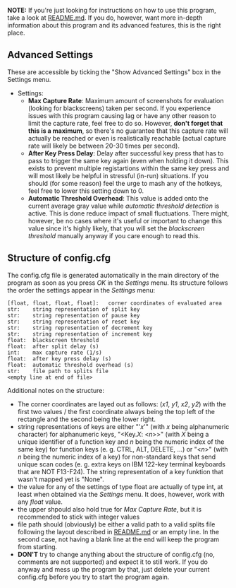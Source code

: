 **NOTE:** If you're just looking for instructions on how to use this program, take a look at [README.md](README.md). If you do, however, want more in-depth information about this program and its advanced features, this is the right place.

## Advanced Settings
These are accessible by ticking the "Show Advanced Settings" box in the Settings menu.
- Settings:
    - **Max Capture Rate**: Maximum amount of screenshots for evaluation (looking for blackscreens) taken per second. If you experience issues with this program causing lag or have any other reason to limit the capture rate, feel free to do so. However, **don't forget that this is a maximum**, so there's no guarantee that this capture rate will actually be reached or even is realistically reachable (actual capture rate will likely be between 20-30 times per second).
    - **After Key Press Delay**: Delay after successful key press that has to pass to trigger the same key again (even when holding it down). This exists to prevent multiple registartions within the same key press and will most likely be helpful in stressful (in-run) situations.  If you should (for some reason) feel the urge to mash any of the hotkeys, feel free to lower this setting down to 0.
    - **Automatic Threshold Overhead**: This value is added onto the current average gray value while *automatic threshold detection* is active. This is done reduce impact of small fluctuations. There might, however, be no cases where it's useful or important to change this value since it's highly likely, that you will set the *blackscreen threshold* manually anyway if you care enough to read this.
    
## Structure of config.cfg
The config.cfg file is generated automatically in the main directory of the program as soon as you press *OK* in the *Settings* menu.
Its structure follows the order the settings appear in the *Settings* menu:
```
[float, float, float, float]:   corner coordinates of evaluated area
str:    string representation of split key
str:    string representation of pause key
str:    string representation of reset key
str:    string representation of decrement key
str:    string representation of increment key
float:  blackscreen threshold
float:  after split delay (s)
int:    max capture rate (1/s)
float:  after key press delay (s)
float:  automatic threshold overhead (s)
str:    file path to splits file
<empty line at end of file>
```
Additional notes on the structure:
- The corner coordinates are layed out as follows: (*x1*, *y1*, *x2*, *y2*) with the first two values / the first coordinate always being the top left of the rectangle and the second being the lower right.
- string representations of keys are either "'*x*'" (with *x* being alphanumeric character) for alphanumeric keys, "<Key.*X*: <*n*>>" (with *X* being a unique identifier of a function key and *n* being the numeric index of the same key) for function keys (e. g. CTRL, ALT, DELETE, ...) or "<*n*>" (with *n* being the numeric index of a key) for non-standard keys that send unique scan codes (e. g. extra keys on IBM 122-key terminal keyboards that are NOT F13-F24). The string representation of a key funktion that wasn't mapped yet is "None".
- the value for any of the settings of type float are actually of type int, at least when obtained via the *Settings* menu. It does, however, work with any *float* value.
- the upper shpould also hold true for *Max Capture Rate*, but it is recommended to stick with integer values 
- file path should (obviously) be either a valid path to a valid splits file following the layout described in [README.md](README.md) or an empty line. In the second case, not having a blank line at the end will keep the program from starting.
- **DON'T** try to change anything about the structure of config.cfg (no, comments are not supported) and expect it to still work. If you do anyway and mess up the program by that, just delete your current config.cfg before you try to start the program again. 
